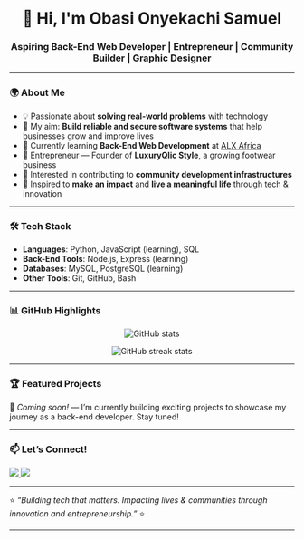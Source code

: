 <!-- Profile Header -->
<h1 align="center">👋 Hi, I'm Obasi Onyekachi Samuel</h1>
<h3 align="center">Aspiring Back-End Web Developer | Entrepreneur | Community Builder | Graphic Designer</h3>

---

### 🌍 About Me
- 💡 Passionate about **solving real-world problems** with technology  
- 🚀 My aim: **Build reliable and secure software systems** that help businesses grow and improve lives  
- 🌱 Currently learning **Back-End Web Development** at [ALX Africa](https://www.alxafrica.com/)  
- 🏢 Entrepreneur — Founder of **LuxuryQlic Style**, a growing footwear business  
- 🤝 Interested in contributing to **community development infrastructures**  
- 🎯 Inspired to **make an impact** and **live a meaningful life** through tech & innovation  

---

### 🛠️ Tech Stack
- **Languages**: Python, JavaScript (learning), SQL  
- **Back-End Tools**: Node.js, Express (learning)  
- **Databases**: MySQL, PostgreSQL (learning)  
- **Other Tools**: Git, GitHub, Bash  

---

### 📊 GitHub Highlights
<p align="center">
  <img src="https://github-readme-stats.vercel.app/api?username=oosamuel-swe&show_icons=true&theme=radical" alt="GitHub stats" />
</p>

<p align="center">
  <img src="https://github-readme-streak-stats.herokuapp.com/?user=oosamuel-swe&theme=radical" alt="GitHub streak stats" />
</p>

---

### 🏆 Featured Projects
🚧 *Coming soon!* — I’m currently building exciting projects to showcase my journey as a back-end developer. Stay tuned!  

---

### 📫 Let’s Connect!
<p align="left">
  <a href="https://www.linkedin.com/in/obasionyekachisamuel" target="_blank">
    <img src="https://img.shields.io/badge/LinkedIn-blue?style=for-the-badge&logo=linkedin&logoColor=white" />
  </a>
  <a href="mailto:thesamsg@gmail.com" target="_blank">
    <img src="https://img.shields.io/badge/Email-red?style=for-the-badge&logo=gmail&logoColor=white" />
  </a>
</p>

---

⭐️ *“Building tech that matters. Impacting lives & communities through innovation and entrepreneurship.”* ⭐️

---

  
